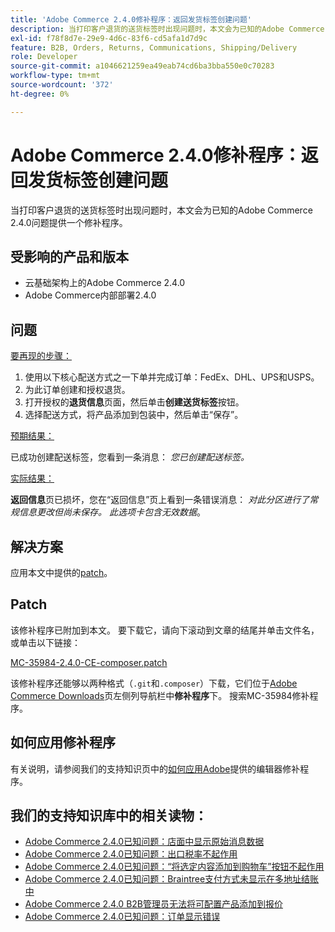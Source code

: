 ```yaml
---
title: 'Adobe Commerce 2.4.0修补程序：返回发货标签创建问题'
description: 当打印客户退货的送货标签时出现问题时，本文会为已知的Adobe Commerce 2.4.0问题提供一个修补程序。
exl-id: f78f8d7e-29e9-4d6c-83f6-cd5afa1d7d9c
feature: B2B, Orders, Returns, Communications, Shipping/Delivery
role: Developer
source-git-commit: a1046621259ea49eab74cd6ba3bba550e0c70283
workflow-type: tm+mt
source-wordcount: '372'
ht-degree: 0%

---
```


# Adobe Commerce 2.4.0修补程序：返回发货标签创建问题

当打印客户退货的送货标签时出现问题时，本文会为已知的Adobe Commerce 2.4.0问题提供一个修补程序。

## 受影响的产品和版本

* 云基础架构上的Adobe Commerce 2.4.0
* Adobe Commerce内部部署2.4.0

## 问题

<u>要再现的步骤：</u>

1. 使用以下核心配送方式之一下单并完成订单：FedEx、DHL、UPS和USPS。
1. 为此订单创建和授权退货。
1. 打开授权的&#x200B;**退货信息**&#x200B;页面，然后单击&#x200B;**创建送货标签**&#x200B;按钮。
1. 选择配送方式，将产品添加到包装中，然后单击“保存”。

<u>预期结果：</u>

已成功创建配送标签，您看到一条消息： *您已创建配送标签。*

<u>实际结果：</u>

**返回信息**&#x200B;页已损坏，您在“返回信息”页上看到一条错误消息： *对此分区进行了常规信息更改但尚未保存。 此选项卡包含无效数据*。

## 解决方案

应用本文中提供的[patch](assets/MC-35984-2.4.0-CE-composer.patch.zip)。

## Patch

该修补程序已附加到本文。 要下载它，请向下滚动到文章的结尾并单击文件名，或单击以下链接：

[MC-35984-2.4.0-CE-composer.patch](assets/MC-35984-2.4.0-CE-composer.patch.zip)

该修补程序还能够以两种格式（`.git`和`.composer`）下载，它们位于[Adobe Commerce Downloads](https://magento.com/tech-resources/download)页左侧列导航栏中&#x200B;**修补程序**&#x200B;下。 搜索MC-35984修补程序。

## 如何应用修补程序

有关说明，请参阅我们的支持知识页中的[如何应用Adobe](/help/how-to/general/how-to-apply-a-composer-patch-provided-by-magento.md)提供的编辑器修补程序。

## 我们的支持知识库中的相关读物：

* [Adobe Commerce 2.4.0已知问题：店面中显示原始消息数据](/help/troubleshooting/storefront/magento-2-4-0-issue-storefront-raw-message-data-display.md)
* [Adobe Commerce 2.4.0已知问题：出口税率不起作用](/help/troubleshooting/miscellaneous/magento-2-4-0-known-issue-export-tax-rates-does-not-work.md)
* [Adobe Commerce 2.4.0已知问题：“将选定内容添加到购物车”按钮不起作用](/help/troubleshooting/miscellaneous/magento-2-4-0-add-selections-to-my-cart-does-not-work.md)
* [Adobe Commerce 2.4.0已知问题：Braintree支付方式未显示在多地址结账中](/help/troubleshooting/payments/magento-2-4-0-braintree-not-in-multiple-addresses-checkout.md)
* [Adobe Commerce 2.4.0 B2B管理员无法将可配置产品添加到报价](/help/troubleshooting/miscellaneous/magento-2-4-0-b2b-admin-can-t-add-configurable-product-to-quote.md)
* [Adobe Commerce 2.4.0已知问题：订单显示错误](/help/troubleshooting/storefront/magento-2-4-0-known-issue-orders-display-error.md)
